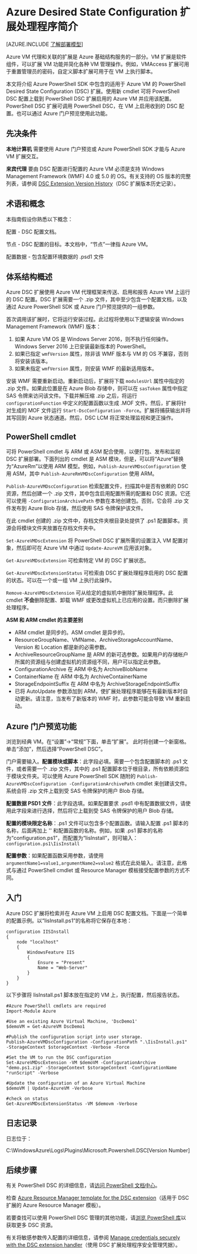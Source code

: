<properties
   pageTitle="适用于 Azure 的 Desired State Configuration 概述 | Azure"
   description="有关使用 PowerShell Desired State Configuration 的 Azure 扩展的概述。内容涉及先决条件、体系结构和 cmdlet。"
   services="virtual-machines-windows"
   documentationCenter=""
   authors="zjalexander"
   manager="timlt"
   editor=""
   tags="azure-service-management,azure-resource-manager"
   keywords=""/>  


<tags
   ms.service="virtual-machines-windows"
   ms.devlang="na"
   ms.topic="article"
   ms.tgt_pltfrm="vm-windows"
   ms.workload="na"
   ms.date="09/15/2016"
   wacn.date="11/28/2016"
   ms.author="zachal"/>  


# Azure Desired State Configuration 扩展处理程序简介 #

[AZURE.INCLUDE [了解部署模型](../../includes/learn-about-deployment-models-both-include.md)]

Azure VM 代理和关联的扩展是 Azure 基础结构服务的一部分。VM 扩展是软件组件，可以扩展 VM 功能并简化各种 VM 管理操作。例如，VMAccess 扩展可用于重置管理员的密码，自定义脚本扩展可用于在 VM 上执行脚本。

本文将介绍 Azure PowerShell SDK 中包含的适用于 Azure VM 的 PowerShell Desired State Configuration (DSC) 扩展。使用新 cmdlet 可将 PowerShell DSC 配置上载到 PowerShell DSC 扩展启用的 Azure VM 并应用该配置。PowerShell DSC 扩展可调用 PowerShell DSC，在 VM 上启用收到的 DSC 配置。也可以通过 Azure 门户预览使用此功能。

## 先决条件 ##
**本地计算机**
需要使用 Azure 门户预览或 Azure PowerShell SDK 才能与 Azure VM 扩展交互。

**来宾代理**
要由 DSC 配置进行配置的 Azure VM 必须是支持 Windows Management Framework (WMF) 4.0 或 5.0 的 OS。有关支持的 OS 版本的完整列表，请参阅 [DSC Extension Version History](https://blogs.msdn.microsoft.com/powershell/2014/11/20/release-history-for-the-azure-dsc-extension/)（DSC 扩展版本历史记录）。

## 术语和概念 ##
本指南假设你熟悉以下概念：

配置 - DSC 配置文档。

节点 - DSC 配置的目标。本文档中，“节点”一律指 Azure VM。

配置数据 - 包含配置环境数据的 .psd1 文件

## 体系结构概述 ##

Azure DSC 扩展使用 Azure VM 代理框架来传送、启用和报告 Azure VM 上运行的 DSC 配置。DSC 扩展需要一个 .zip 文件，其中至少包含一个配置文档，以及通过 Azure PowerShell SDK 或 Azure 门户预览提供的一组参数。

首次调用该扩展时，它将运行安装过程。此过程将使用以下逻辑安装 Windows Management Framework (WMF) 版本：

1. 如果 Azure VM OS 是 Windows Server 2016，则不执行任何操作。Windows Server 2016 上已安装最新版本的 PowerShell。
2. 如果已指定 `wmfVersion` 属性，除非该 WMF 版本与 VM 的 OS 不兼容，否则将安装该版本。
3. 如果未指定 `wmfVersion` 属性，则安装 WMF 的最新适用版本。

安装 WMF 需要重新启动。重新启动后，扩展将下载 `modulesUrl` 属性中指定的 .zip 文件。如果此位置是在 Azure Blob 存储中，则可以在 `sasToken` 属性中指定 SAS 令牌来访问该文件。下载并解压缩 .zip 之后，将运行 `configurationFunction` 中定义的配置函数以生成 .MOF 文件。然后，扩展将针对生成的 MOF 文件运行 `Start-DscConfiguration -Force`。扩展将捕获输出并将其写回到 Azure 状态通道。然后，DSC LCM 将正常处理监视和更正操作。

## PowerShell cmdlet ##

可将 PowerShell cmdlet 与 ARM 或 ASM 配合使用，以便打包、发布和监视 DSC 扩展部署。下面列出的 cmdlet 是 ASM 模块，但是，可以将“Azure”替换为“AzureRm”以使用 ARM 模型。例如，`Publish-AzureVMDscConfiguration` 使用 ASM，其中 `Publish-AzureRmVMDscConfiguration` 使用 ARM。

`Publish-AzureVMDscConfiguration` 检索配置文件，扫描其中是否有依赖的 DSC 资源，然后创建一个 .zip 文件，其中包含启用配置所需的配置和 DSC 资源。它还可以使用 `-ConfigurationArchivePath` 参数在本地创建包。否则，它会将 .zip 文件发布到 Azure Blob 存储，然后使用 SAS 令牌保护该文件。

在此 cmdlet 创建的 .zip 文件中，存档文件夹根目录处提供了 .ps1 配置脚本。资源会将模块文件夹放置在存档文件夹中。

`Set-AzureVMDscExtension` 将 PowerShell DSC 扩展所需的设置注入 VM 配置对象，然后即可在 Azure VM 中通过 `Update-AzureVM` 应用该对象。

`Get-AzureVMDscExtension` 可检索特定 VM 的 DSC 扩展状态。

`Get-AzureVMDscExtensionStatus` 可检索由 DSC 扩展处理程序启用的 DSC 配置的状态。可以在一个或一组 VM 上执行此操作。

`Remove-AzureVMDscExtension` 可从给定的虚拟机中删除扩展处理程序。此 cmdlet **不会**删除配置、卸载 WMF 或更改虚拟机上已应用的设置。而只删除扩展处理程序。

**ASM 和 ARM cmdlet 的主要差别**

- ARM cmdlet 是同步的。ASM cmdlet 是异步的。
- ResourceGroupName、VMName、ArchiveStorageAccountName、Version 和 Location 都是新的必需参数。
- ArchiveResourceGroupName 是 ARM 的新可选参数。如果用户的存储帐户所属的资源组与创建虚拟机的资源组不同，用户可以指定此参数。
- ConfigurationArchive 在 ARM 中名为 ArchiveBlobName
- ContainerName 在 ARM 中名为 ArchiveContainerName
- StorageEndpointSuffix 在 ARM 中名为 ArchiveStorageEndpointSuffix
- 已将 AutoUpdate 参数添加到 ARM，使扩展处理程序能够在有最新版本时自动更新。请注意，当发布了新版本的 WMF 时，此参数可能会导致 VM 重新启动。


## Azure 门户预览功能 ##
浏览到经典 VM。在“设置”->“常规”下面，单击“扩展”。 此时将创建一个新窗格。单击“添加”，然后选择“PowerShell DSC”。

门户需要输入。**配置模块或脚本**：此字段必填。需要一个包含配置脚本的 .ps1 文件，或者需要一个 .zip 文件，其中的 .ps1 配置脚本位于根目录，所有依赖资源位于模块文件夹。可以使用 Azure PowerShell SDK 随附的 `Publish-AzureVMDscConfiguration -ConfigurationArchivePath` cmdlet 来创建该文件。系统会将 .zip 文件上载到受 SAS 令牌保护的用户 Blob 存储。

**配置数据 PSD1 文件**：此字段选填。如果配置要求 .psd1 中有配置数据文件，请使用此字段来进行选择，然后将它上载到受 SAS 令牌保护的用户 Blob 存储。
 
**配置的模块限定名称**：.ps1 文件可以包含多个配置函数。请输入配置 .ps1 脚本的名称，后面再加上 '' 和配置函数的名称。例如，如果 .ps1 脚本的名称为“configuration.ps1”，而配置为“IisInstall”，则可输入：`configuration.ps1\IisInstall`

**配置参数**：如果配置函数采用参数，请使用 `argumentName1=value1,argumentName2=value2` 格式在此处输入。请注意，此格式与通过 PowerShell cmdlet 或 Resource Manager 模板接受配置参数的方式不同。

## 入门 ##

Azure DSC 扩展将检索并在 Azure VM 上启用 DSC 配置文档。下面是一个简单的配置示例。以“IisInstall.ps1”的名称将它保存在本地：

	configuration IISInstall 
	{ 
	    node "localhost"
	    { 
	        WindowsFeature IIS 
	        { 
	            Ensure = "Present" 
	            Name = "Web-Server"                       
	        } 
	    } 
	}

以下步骤将 IisInstall.ps1 脚本放在指定的 VM 上，执行配置，然后报告状态。
 
	#Azure PowerShell cmdlets are required
	Import-Module Azure
	
	#Use an existing Azure Virtual Machine, 'DscDemo1'
	$demoVM = Get-AzureVM DscDemo1
	
	#Publish the configuration script into user storage.
	Publish-AzureVMDscConfiguration -ConfigurationPath ".\IisInstall.ps1" -StorageContext $storageContext -Verbose -Force
	
	#Set the VM to run the DSC configuration
	Set-AzureVMDscExtension -VM $demoVM -ConfigurationArchive "demo.ps1.zip" -StorageContext $storageContext -ConfigurationName "runScript" -Verbose
	
	#Update the configuration of an Azure Virtual Machine
	$demoVM | Update-AzureVM -Verbose
	
	#check on status
	Get-AzureVMDscExtensionStatus -VM $demovm -Verbose

## 日志记录 ##

日志位于：

C:\\WindowsAzure\\Logs\\Plugins\\Microsoft.Powershell.DSC[Version Number]

## 后续步骤 ##

有关 PowerShell DSC 的详细信息，请[访问 PowerShell 文档中心](https://msdn.microsoft.com/powershell/dsc/overview)。

检查 [Azure Resource Manager template for the DSC extension](/documentation/articles/virtual-machines-windows-extensions-dsc-template/)（适用于 DSC 扩展的 Azure Resource Manager 模板）。

若要查找可以使用 PowerShell DSC 管理的其他功能，请[浏览 PowerShell 库](https://www.powershellgallery.com/packages?q=DscResource&x=0&y=0)以获取更多 DSC 资源。

有关将敏感参数传入配置的详细信息，请参阅 [Manage credentials securely with the DSC extension handler](/documentation/articles/virtual-machines-windows-extensions-dsc-credentials/)（使用 DSC 扩展处理程序安全管理凭据）。

<!---HONumber=Mooncake_1121_2016-->